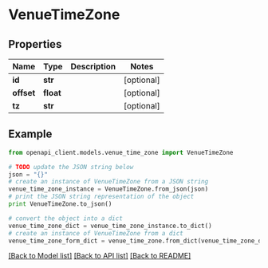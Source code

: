 # VenueTimeZone


## Properties

Name | Type | Description | Notes
------------ | ------------- | ------------- | -------------
**id** | **str** |  | [optional] 
**offset** | **float** |  | [optional] 
**tz** | **str** |  | [optional] 

## Example

```python
from openapi_client.models.venue_time_zone import VenueTimeZone

# TODO update the JSON string below
json = "{}"
# create an instance of VenueTimeZone from a JSON string
venue_time_zone_instance = VenueTimeZone.from_json(json)
# print the JSON string representation of the object
print VenueTimeZone.to_json()

# convert the object into a dict
venue_time_zone_dict = venue_time_zone_instance.to_dict()
# create an instance of VenueTimeZone from a dict
venue_time_zone_form_dict = venue_time_zone.from_dict(venue_time_zone_dict)
```
[[Back to Model list]](../README.md#documentation-for-models) [[Back to API list]](../README.md#documentation-for-api-endpoints) [[Back to README]](../README.md)


